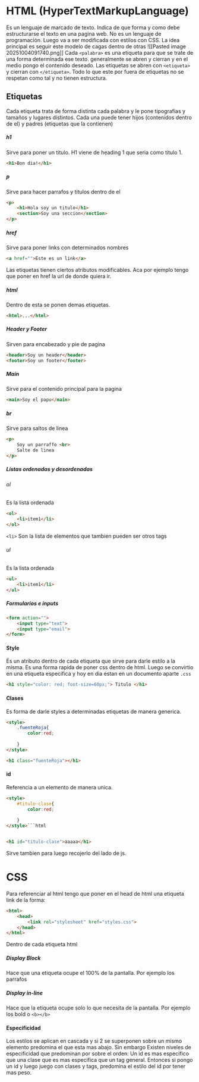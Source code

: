# HTML (HyperTextMarkupLanguage)
Es un lenguaje de marcado de texto. Indica de que forma y como debe estructurarse el texto en una pagina web. No es un lenguaje de programación. Luego va a ser modificada con estilos con CSS. La idea principal es seguir este modelo de cagas dentro de otras
![[Pasted image 20251004091740.png]]
Cada `<palabra>` es una etiqueta para que se trate de una forma determinada ese texto. generalmente se abren y cierran y en el medio pongo el contenido deseado.
Las etiquetas se abren con `<etiqueta>` y cierran con `</etiqueta>`. Todo lo que este por fuera de etiquetas no se respetan como tal y no tienen estructura.
## Etiquetas
Cada etiqueta trata de forma distinta cada palabra y le pone tipografias y tamaños y lugares distintos. Cada una puede tener hijos (contenidos dentro de el) y padres (etiquetas que la contienen)
##### h1
Sirve para poner un titulo. H1 viene de heading 1 que seria como titulo 1.
```html
<h1>Bon dia!</h1>
```
##### p
Sirve para hacer parrafos y titulos dentro de el
```html
<p>
	<h1>Hola soy un titulo</h1>
	<section>Soy una seccion</section>
</p>
```
##### href
Sirve para poner links con determinados nombres
```html
<a href="">Este es un link</a>
```
Las etiquetas tienen ciertos atributos modificables. Aca por ejemplo tengo que poner en href la url de donde quiera ir.
##### html
Dentro de esta se ponen demas etiquetas.
```html
<html>...</html>
```
##### Header y Footer
Sirven para encabezado y pie de pagina
```html
<header>Soy un header</header>
<footer>Soy un footer</footer>
```
##### Main
Sirve para el contenido principal para la pagina
```html
<main>Soy el papu</main>
```
##### br
Sirve para saltos de linea
```html
<p>
	Soy un parraffo <br>
	Salte de linea
</p>
```
##### Listas ordenadas y desordenadas
###### ol
Es la lista ordenada
```html
<ol>
	<li>item1</li> 
</ol>
```
`<li>` Son la lista de elementos que tambien pueden ser otros tags
###### ul
Es la lista ordenada
```html
<ul>
	<li>item1</li> 
</ul>
```
##### Formularios e inputs

```html
<form action="">
	<input type="text">
	<input type="email">
</form>
```
#### Style
Es un atributo dentro de cada etiqueta que sirve para darle estilo a la misma. Es una forma rapida de poner css dentro de html. Luego se convirtio en una etiqueta especifica y hoy en dia estan en un documento aparte `.css`
```html
<h1 style="color: red; font-size=60px;"> Titulo </h1>
```
#### Clases
Es forma de darle styles a determinadas etiquetas de manera generica. 
```html
<style>
	.fuenteRoja{
		color:red;
		
	}
</style>

<h1 class="fuenteRoja"></h1>
```
#### id
Referencia a un elemento de manera unica.
```html
<style>
	#titulo-clase{
		color:red;
		
	}
</style>```html


<h1 id="titulo-clase">aaaaa</h1>
```
Sirve tambien para luego recojerlo del lado de js.
# CSS
Para referenciar al html tengo que poner en el head de html una etiqueta link de la forma:
```html
<html>
	<head>
		<link rel="stylesheet" href="styles.css">
	</head>
</html>
```
Dentro de cada etiqueta html
##### Display Block
Hace que una etiqueta ocupe el 100% de la pantalla. Por ejemplo los parrafos
##### Display in-line
Hace que la etiqueta ocupe solo lo que necesita de la pantalla. Por ejemplo los bold o <b></b>`<b></b>`
#### Especificidad
Los estilos se aplican en cascada y si 2 se superponen sobre un mismo elemento predomina el que esta mas abajo. Sin embargo Existen niveles de especificidad que predominan por sobre el orden: Un id es mas especifico que una clase que es mas especifica que un tag general. Entonces si pongo un id y luego juego con clases y tags, predomina el estilo del id por tener mas peso.